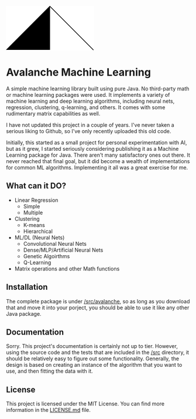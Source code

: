 ![](logo_small.jpg)
# Avalanche Machine Learning

A simple machine learning library built using pure Java. No third-party math or machine learning packages were used. It implements a variety of machine learning and deep learning algorithms, including neural nets, regression, clustering, q-learning, and others. It comes with some rudimentary matrix capabilities as well.

I have not updated this project in a couple of years. I've never taken a serious liking to Github, so I've only recently uploaded this old code.

Initially, this started as a small project for personal experimentation with AI, but as it grew, I started seriously considering publishing it as a Machine Learning package for Java. There aren't many satisfactory ones out there. It never reached that final goal, but it did become a wealth of implementations for common ML algorithms. Implementing it all was a great exercise for me.

## What can it DO?
* Linear Regression
    - Simple
    - Multiple
* Clustering
    - K-means
    - Hierarchical
* ML/DL (Neural Nets)
    - Convolutional Neural Nets
    - Dense/MLP/Artificial Neural Nets
    - Genetic Algoirthms
    - Q-Learning
* Matrix operations and other Math functions

## Installation
The complete package is under [/src/avalanche](/src/avalanche), so as long as you download that and move it into your porject, you should be able to use it like any other Java package.

## Documentation
Sorry. This project's documentation is certainly not up to tier. However, using the source code and the tests that are included in the [/src](/src) directory, it should be relatively easy to figure out some functionality. Generally, the design is based on creating an instance of the algorithm that you want to use, and then fitting the data with it.

## License
This project is licensed under the MIT License. You can find more information in the [LICENSE.md](LICENSE.md) file.
